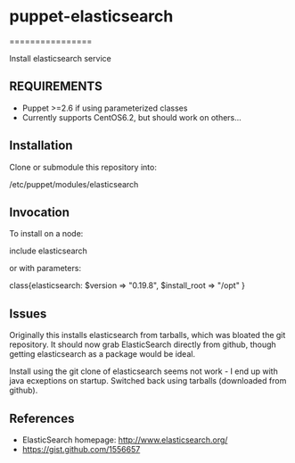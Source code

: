 # puppet-elasticsearch
================

Install elasticsearch service

## REQUIREMENTS

* Puppet >=2.6 if using parameterized classes
* Currently supports CentOS6.2, but should work on others...

## Installation

Clone or submodule this repository into:

/etc/puppet/modules/elasticsearch

## Invocation

To install on a node:

include elasticsearch

or with parameters:

class{elasticsearch:
    $version => "0.19.8",
    $install_root => "/opt"
}

## Issues

Originally this installs elasticsearch from tarballs, which was bloated the git repository. It should now grab ElasticSearch directly from github, though getting elasticsearch as a package would be ideal.

Install using the git clone of elasticsearch seems not work - I end up with java ecxeptions on startup. Switched back using tarballs (downloaded from github).

## References

* ElasticSearch homepage: http://www.elasticsearch.org/
* https://gist.github.com/1556657
